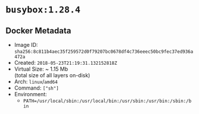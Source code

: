 # `busybox:1.28.4`

## Docker Metadata

- Image ID: `sha256:8c811b4aec35f259572d0f79207bc0678df4c736eeec50bc9fec37ed936a472a`
- Created: `2018-05-23T21:19:31.132152818Z`
- Virtual Size: ~ 1.15 Mb  
  (total size of all layers on-disk)
- Arch: `linux`/`amd64`
- Command: `["sh"]`
- Environment:
  - `PATH=/usr/local/sbin:/usr/local/bin:/usr/sbin:/usr/bin:/sbin:/bin`
